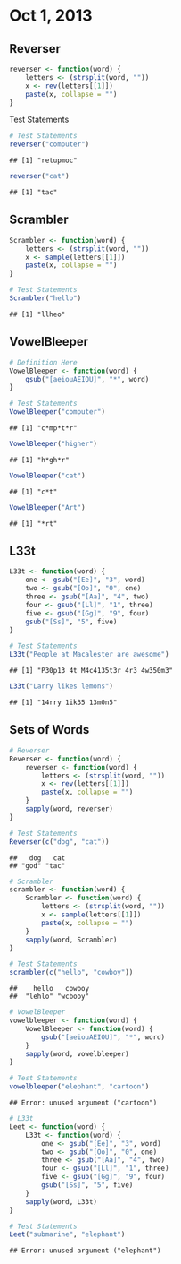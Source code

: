 # Oct 1, 2013

## Reverser


```r
reverser <- function(word) {
    letters <- (strsplit(word, ""))
    x <- rev(letters[[1]])
    paste(x, collapse = "")
}
```


Test Statements

```r
# Test Statements
reverser("computer")
```

```
## [1] "retupmoc"
```

```r
reverser("cat")
```

```
## [1] "tac"
```


## Scrambler

```r
Scrambler <- function(word) {
    letters <- (strsplit(word, ""))
    x <- sample(letters[[1]])
    paste(x, collapse = "")
}
```



```r
# Test Statements
Scrambler("hello")
```

```
## [1] "llheo"
```


## VowelBleeper

```r
# Definition Here
VowelBleeper <- function(word) {
    gsub("[aeiouAEIOU]", "*", word)
}
```



```r
# Test Statements
VowelBleeper("computer")
```

```
## [1] "c*mp*t*r"
```

```r
VowelBleeper("higher")
```

```
## [1] "h*gh*r"
```

```r
VowelBleeper("cat")
```

```
## [1] "c*t"
```

```r
VowelBleeper("Art")
```

```
## [1] "*rt"
```


## L33t 

```r
L33t <- function(word) {
    one <- gsub("[Ee]", "3", word)
    two <- gsub("[Oo]", "0", one)
    three <- gsub("[Aa]", "4", two)
    four <- gsub("[Ll]", "1", three)
    five <- gsub("[Gg]", "9", four)
    gsub("[Ss]", "5", five)
}
```



```r
# Test Statements
L33t("People at Macalester are awesome")
```

```
## [1] "P30p13 4t M4c4135t3r 4r3 4w350m3"
```

```r
L33t("Larry likes lemons")
```

```
## [1] "14rry 1ik35 13m0n5"
```


## Sets of Words

```r
# Reverser
Reverser <- function(word) {
    reverser <- function(word) {
        letters <- (strsplit(word, ""))
        x <- rev(letters[[1]])
        paste(x, collapse = "")
    }
    sapply(word, reverser)
}
```



```r
# Test Statements
Reverser(c("dog", "cat"))
```

```
##   dog   cat 
## "god" "tac"
```



```r
# Scrambler
scrambler <- function(word) {
    Scrambler <- function(word) {
        letters <- (strsplit(word, ""))
        x <- sample(letters[[1]])
        paste(x, collapse = "")
    }
    sapply(word, Scrambler)
}
```



```r
# Test Statements
scrambler(c("hello", "cowboy"))
```

```
##    hello   cowboy 
##  "lehlo" "wcbooy"
```



```r
# VowelBleeper
vowelbleeper <- function(word) {
    VowelBleeper <- function(word) {
        gsub("[aeiouAEIOU]", "*", word)
    }
    sapply(word, vowelbleeper)
}
```



```r
# Test Statements
vowelbleeper("elephant", "cartoon")
```

```
## Error: unused argument ("cartoon")
```



```r
# L33t
Leet <- function(word) {
    L33t <- function(word) {
        one <- gsub("[Ee]", "3", word)
        two <- gsub("[Oo]", "0", one)
        three <- gsub("[Aa]", "4", two)
        four <- gsub("[Ll]", "1", three)
        five <- gsub("[Gg]", "9", four)
        gsub("[Ss]", "5", five)
    }
    sapply(word, L33t)
}
```



```r
# Test Statements
Leet("submarine", "elephant")
```

```
## Error: unused argument ("elephant")
```



